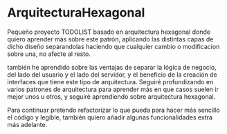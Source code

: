 # ArquitecturaHexagonal
Pequeño proyecto TODOLIST basado en arquitectura hexagonal donde quiero aprender más sobre este patrón, aplicando las distintas capas de dicho diseño
separandolas haciendo que cualquier cambio o modificacion sobre una, no afecte al resto.

también he aprendido sobre las ventajas de separar la lógica de negocio, del lado del usuario y el lado del servidor, y el beneficio de la creación de interfaces que tiene este tipo de arquitectura.
Seguiré profundizando en varios patrones de arquitectura para aprender más en que casos suelen ir mejor unos u otros, y seguiré aprendiendo sobre arquitectura hexagonal.

Para continuar pretendo refactorizar lo que pueda para hacer más sencillo el código y legible, también quiero añadir algunas funcionalidades extra más adelante.
